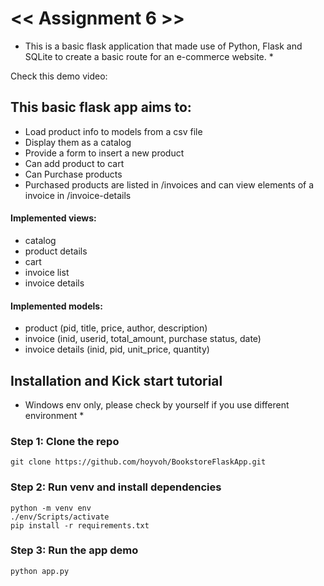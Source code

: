 # << Assignment 6 >>

* This is a basic flask application that made use of Python, Flask and SQLite to create a basic route for an e-commerce website. *

Check this demo video: 

## This basic flask app aims to:
- Load product info to models from a csv file
- Display them as a catalog
- Provide a form to insert a new product
- Can add product to cart
- Can Purchase products
- Purchased products are listed in /invoices and can view elements of a invoice in /invoice-details

#### Implemented views:
- catalog
- product details
- cart
- invoice list
- invoice details

#### Implemented models:
- product (pid, title, price, author, description)
- invoice (inid, userid, total_amount, purchase status, date)
- invoice details (inid, pid, unit_price, quantity)

## Installation and Kick start tutorial

* Windows env only, please check by yourself if you use different environment *

### Step 1: Clone the repo

```
git clone https://github.com/hoyvoh/BookstoreFlaskApp.git
```

### Step 2: Run venv and install dependencies

```
python -m venv env
./env/Scripts/activate
pip install -r requirements.txt
```

### Step 3: Run the app demo

```
python app.py
```
